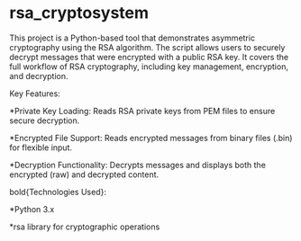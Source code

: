 # rsa_cryptosystem
This project is a Python-based tool that demonstrates asymmetric cryptography using the RSA algorithm. The script allows users to securely decrypt messages that were encrypted with a public RSA key. It covers the full workflow of RSA cryptography, including key management, encryption, and decryption.

Key Features:

  *Private Key Loading: Reads RSA private keys from PEM files to ensure secure decryption.
  
  *Encrypted File Support: Reads encrypted messages from binary files (.bin) for flexible input.
  
  *Decryption Functionality: Decrypts messages and displays both the encrypted (raw) and decrypted content.


bold{Technologies Used}:

 *Python 3.x

 *rsa library for cryptographic operations
